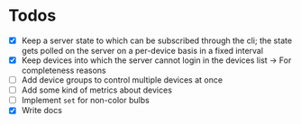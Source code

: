 # Todos
* [x] Keep a server state to which can be subscribed through the cli; the state gets polled on the server on a per-device basis in a fixed interval 
* [x] Keep devices into which the server cannot login in the devices list -> For completeness reasons
* [ ] Add device groups to control multiple devices at once
* [ ] Add some kind of metrics about devices
* [ ] Implement `set` for non-color bulbs
* [x] Write docs